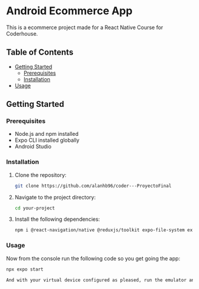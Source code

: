 # Android Ecommerce App 

This is a ecommerce project made for a React Native Course for Coderhouse.

## Table of Contents
- [Getting Started](#getting-started)
  - [Prerequisites](#prerequisites)
  - [Installation](#installation)
- [Usage](#usage)

## Getting Started

### Prerequisites

- Node.js and npm installed
- Expo CLI installed globally
- Android Studio

### Installation

1. Clone the repository:

   ```bash
   git clone https://github.com/alanhb96/coder---ProyectoFinal

2. Navigate to the project directory:

   ```bash
   cd your-project

3. Install the following dependencies:

   ```bash
   npm i @react-navigation/native @reduxjs/toolkit expo-file-system expo-image-picker expo-status-bar expo-location yup expo-sqlite react react-native expo


### Usage

Now from the console run the following code so you get going the app: 

   ```bash
   npx expo start

And with your virtual device configured as pleased, run the emulator and from the terminal run the command 'A' so that the app excutes correctly.
